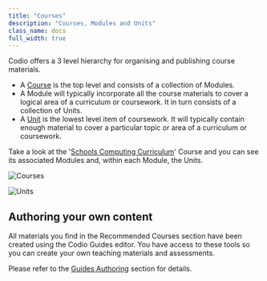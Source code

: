 ```yaml
---
title: "Courses"
description: "Courses, Modules and Units"
class_name: docs
full_width: true
---
```


Codio offers a 3 level hierarchy for organising and publishing course materials. 

- A [Course](/docs/tuts/publish/overview) is the top level and consists of a collection of Modules.
- A Module will typically incorporate all the course materials to cover a logical area of a curriculum or coursework. It in turn consists of a collection of Units.
- A [Unit](/docs/dashboard/modules/module-add) is the lowest level item of coursework. It will typically contain enough material to cover a particular topic or area of a curriculum or coursework.

Take a look at the '[Schools Computing Curriculum](https://codio.com/home/courses/557540466201adf25c93ccec/?tab=modules)' Course and you can see its associated Modules and, within each Module, the Units.


![Courses](/img/docs/courses.png)

![Units](/img/docs/units.png)


## Authoring your own content
All materials you find in the Recommended Courses section have been created using the Codio Guides editor. You have access to these tools so you can create your own teaching materials and assessments.

Please refer to the [Guides Authoring](/docs/tuts/author) section for details.


